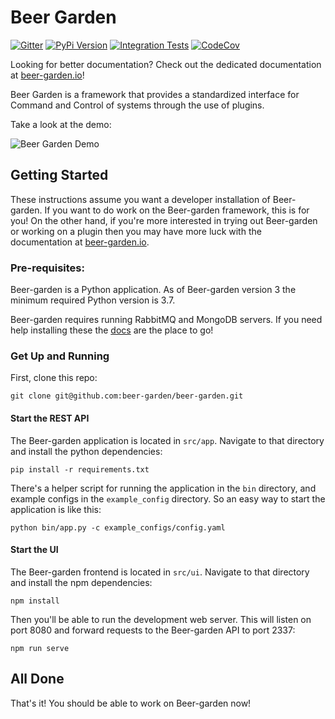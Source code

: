 Beer Garden
=================================

[![Gitter](https://img.shields.io/badge/gitter-Join%20Us!-ff69b4.svg)](https://gitter.im/beer-garden-io/Lobby)
[![PyPi Version](https://img.shields.io/pypi/v/beer-garden.svg)](https://pypi.python.org/pypi/beer-garden/)
[![Integration Tests](https://github.com/beer-garden/beer-garden/actions/workflows/integration_tests.yml/badge.svg)](https://github.com/beer-garden/beer-garden/actions/workflows/integration_tests.yml)
[![CodeCov](https://codecov.io/gh/beer-garden/beer-garden/branch/develop/graph/badge.svg)](https://codecov.io/gh/beer-garden/beer-garden)

Looking for better documentation? Check out the dedicated documentation at [beer-garden.io](https://beer-garden.io)!

Beer Garden is a framework that provides a standardized interface for Command and Control of systems through the use of plugins.

Take a look at the demo:

![Beer Garden Demo](https://github.com/beer-garden/beer-garden.io/raw/master/images/demo.gif)

## Getting Started

These instructions assume you want a developer installation of Beer-garden. If you want to do work on the Beer-garden framework, this is for you! On the other hand, if you're more interested in trying out Beer-garden or working on a plugin then you may have more luck with the documentation at [beer-garden.io](https://beer-garden.io).

### Pre-requisites:

Beer-garden is a Python application. As of Beer-garden version 3 the minimum required Python version is 3.7.

Beer-garden requires running RabbitMQ and MongoDB servers. If you need help installing these the [docs](https://beer-garden.io) are the place to go!

### Get Up and Running

First, clone this repo:

```
git clone git@github.com:beer-garden/beer-garden.git
```

#### Start the REST API

The Beer-garden application is located in `src/app`. Navigate to that directory and install the python dependencies:

```
pip install -r requirements.txt
```

There's a helper script for running the application in the `bin` directory, and example configs in the `example_config` directory. So an easy way to start the application is like this:

```
python bin/app.py -c example_configs/config.yaml
```

#### Start the UI

The Beer-garden frontend is located in `src/ui`. Navigate to that directory and install the npm dependencies:

```
npm install
```

Then you'll be able to run the development web server. This will listen on port 8080 and forward requests to the Beer-garden API to port 2337:

```
npm run serve
```

## All Done

That's it! You should be able to work on Beer-garden now!